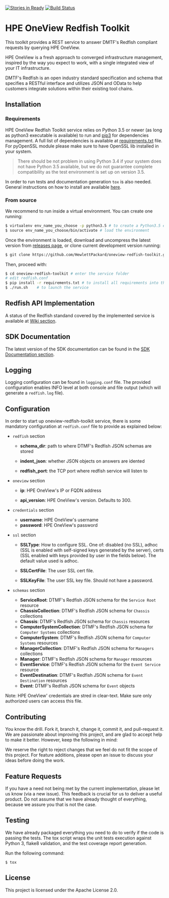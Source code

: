 [![Stories in Ready](https://badge.waffle.io/HewlettPackard/oneview-redfish-toolkit.png?label=ready&title=Ready)](http://waffle.io/HewlettPackard/oneview-redfish-toolkit) [![Build Status](https://travis-ci.org/HewlettPackard/oneview-redfish-toolkit.svg?branch=master)](https://travis-ci.org/HewlettPackard/oneview-redfish-toolkit)

# HPE OneView Redfish Toolkit

This toolkit provides a REST service to answer DMTF's Redfish compliant requests by querying HPE OneView.

HPE OneView is a fresh approach to converged infrastructure management, inspired by the way you expect to work, with a single integrated view of your IT infrastructure.

DMTF's Redfish is an open industry standard specification and schema that specifies a RESTful interface and utilizes JSON and OData to help customers integrate solutions within their existing tool chains.

## Installation

### Requirements

HPE OneView Redfish Toolkit service relies on Python 3.5 or newer (as long as python3 executable is available) to run and [pip3](https://pip.pypa.io/en/stable/installing/) for dependencies management. A full list of dependencies is available at [requirements.txt](requirements.txt) file. For pyOpenSSL module please make sure to have OpenSSL lib installed in your system.

> There should be not problem in using Python 3.4 if your system does not have Python 3.5 available, but we do not guarantee complete compatibility as the test environment is set up on version 3.5.

In order to run tests and documentation generation `tox` is also needed. General instructions on how to install are available [here](https://tox.readthedocs.io/en/latest/install.html).

### From source

We recommend to run inside a virtual environment. You can create one running:

```bash
$ virtualenv env_name_you_choose -p python3.5 # to create a Python3.5 environment, for example
$ source env_name_you_choose/bin/activate # load the environment
```

Once the environment is loaded, download and uncompress the latest version from [releases page](https://github.com/HewlettPackard/oneview-redfish-toolkit/releases), or clone current development version running:

```bash
$ git clone https://github.com/HewlettPackard/oneview-redfish-toolkit.git
```

Then, proceed with:

```bash
$ cd oneview-redfish-toolkit # enter the service folder
# edit redfish.conf
$ pip install -r requirements.txt # to install all requirements into the virtual environemnt
$ ./run.sh    # to launch the service
```

## Redfish API Implementation

A status of the Redfish standand covered by the implemented service is available at [Wiki section](https://github.com/HewlettPackard/oneview-redfish-toolkit/wiki/Redfish-Implementation-Status).

## SDK Documentation

The latest version of the SDK documentation can be found in the [SDK Documentation section](https://hewlettpackard.github.io/oneview-redfish-toolkit/index.html).

## Logging

Logging configuration can be found in `logging.conf` file. The provided configuration enables INFO level at both console and file output (which will generate a `redfish.log` file).

## Configuration

In order to start up oneview-redfish-toolkit service, there is some mandatory configuration at `redfish.conf` file to provide as explained below:

* `redfish` section

  * **schema_dir**: path to where DTMF's Redfish JSON schemas are stored
  
  * **indent_json**: whether JSON objects on answers are idented

  * **redfish_port**: the TCP port where redfish service will listen to

* `oneview` section

  * **ip**: HPE OneView's IP or FQDN address
  
  * **api_version**: HPE OneView's version. Defaults to 300.

* `credentials` section

  * **username**: HPE OneView's username
  
  * **password**: HPE OneView's password

* `ssl` section

  * **SSLType**: How to configure SSL. One of: disabled (no SSL), adhoc (SSL is enabled with self-signed keys generated by the server), certs (SSL enabled with keys provided by user in the fields below). The default value used is adhoc.
  
  * **SSLCertFile**: The user SSL cert file.

  * **SSLKeyFile**: The user SSL key file. Should not have a password.

* `schemas` section

  * **ServiceRoot**: DTMF's Redfish JSON schema for the `Service Root` resource
  
  * **ChassisCollection**: DTMF's Redfish JSON schema for `Chassis` collections
  
  * **Chassis**: DTMF's Redfish JSON schema for `Chassis` resources
  
  * **ComputerSystemCollection**: DTMF's Redfish JSON schema for `Computer Systems` collections
  
  * **ComputerSystem**: DTMF's Redfish JSON schema for `Computer Systems` resources
  
  * **ManagerCollection**: DTMF's Redfish JSON schema for `Managers` collections
  
  * **Manager**: DTMF's Redfish JSON schema for `Manager` resources
  
  * **EventService**: DTMF's Redfish JSON schema for the `Event Service` resource
  
  * **EventDestination**: DTMF's Redfish JSON schema for `Event Destination` resources
  
  * **Event**: DTMF's Redfish JSON schema for `Event` objects

Note: HPE OneView' credentials are stred in clear-text. Make sure only authorized users can access this file.

## Contributing

You know the drill. Fork it, branch it, change it, commit it, and pull-request it. We are passionate about improving this project, and are glad to accept help to make it better. However, keep the following in mind:

We reserve the right to reject changes that we feel do not fit the scope of this project. For feature additions, please open an issue to discuss your ideas before doing the work.

## Feature Requests

If you have a need not being met by the current implementation, please let us know (via a new issue). This feedback is crucial for us to deliver a useful product. Do not assume that we have already thought of everything, because we assure you that is not the case.

## Testing

We have already packaged everything you need to do to verify if the code is passing the tests. The tox script wraps the unit tests execution against Python 3, flake8 validation, and the test coverage report generation.

Run the following command:

```
$ tox
```

## License

This project is licensed under the Apache License 2.0.
